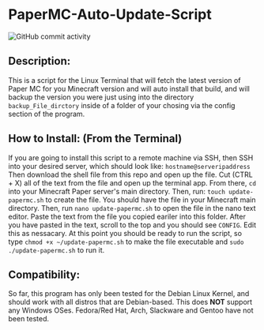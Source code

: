 # PaperMC-Auto-Update-Script
![GitHub commit activity](https://img.shields.io/github/commit-activity/m/Nategarstka/PaperMC-Auto-Update-Script)
## Description:
This is a script for the Linux Terminal that will fetch the latest version of Paper MC for you Minecraft version and will auto install that build, and will backup the version you were just using into the directory ```backup_File_dirctory``` inside of a folder of your chosing via the config section of the program. 

## How to Install: (From the Terminal)
If you are going to install this script to a remote machine via SSH, then SSH into your desired server, which should look like: ```hostname@serveripaddress``` Then download the shell file from this repo and open up the file. Cut (CTRL + X) all of the text from the file and open up the terminal app. From there, ```cd``` into your Minecraft Paper server's main directory. Then, run: ```touch update-papermc.sh``` to create the file. You should have the file in your Minecraft main directory. Then, run ```nano update-papermc.sh``` to open the file in the nano text editor. Paste the text from the file you copied eariler into this folder. After you have pasted in the text, scroll to the top and you should see ```CONFIG```. Edit this as nessacary. At this point you should be ready to run the script, so type ```chmod +x ~/update-papermc.sh``` to make the file executable and ```sudo ./update-papermc.sh``` to run it.
 

## Compatibility:
So far, this program has only been tested for the Debian Linux Kernel, and should work with all distros that are Debian-based. This does <b>NOT</b> support any Windows OSes. Fedora/Red Hat, Arch, Slackware and Gentoo have not been tested.
